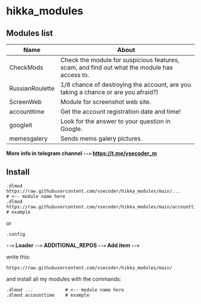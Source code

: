 # hikka_modules

## Modules list

| Name | About |
|---|---|
CheckMods           | Check the module for suspicious features, scam, and find out what the module has access to.
RussianRoulette     | 1/8 chance of destroying the account, are you taking a chance or are you afraid?)
ScreenWeb           | Module for screenshot web site.
accounttime         | Get the account registration date and time!
googleit            | Look for the answer to your question in Google.
memesgalery         | Sends mems galery pictures.

**More info in telegram channel ```-->``` https://t.me/vsecoder_m**

## Install

```
.dlmod https://raw.githubusercontent.com/vsecoder/hikka_modules/main/...               # <-- module name here
.dlmod https://raw.githubusercontent.com/vsecoder/hikka_modules/main/accounttime.py    # example
```

or

```
.config
```

**```-->``` Loader ```-->``` ADDITIONAL_REPOS ```-->``` Add item ```-->```**

write this:

```
https://raw.githubusercontent.com/vsecoder/hikka_modules/main/
```

and install all my modules with the commands:

```
.dlmod ...            # <-- module name here
.dlmod accounttime    # example
